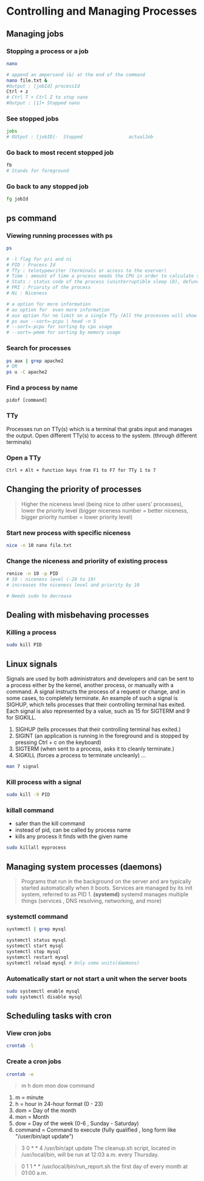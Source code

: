 # Controlling and Managing Processes

## Managing jobs

### Stopping a process or a job

```bash
nano
```

```bash
# append an ampersand (&) at the end of the command
nano file.txt &
#Output : [jobId] processId
Ctrl + z
# Ctrl T + Ctrl Z to stop nano
#Output : [1]+ Stopped nano
```

### See stopped jobs

```bash
jobs
# OUtput : [jobID]-  Stopped                 actualJob
```

### Go back to most recent stopped job

```bash
fb
# Stands for foreground
```

### Go back to any stopped job

```bash
fg jobId
```

## ps command

### Viewing running processes with ps

```bash
ps

# -l flag for pri and ni
# PID : Process Id
# TTy : teletypewriter (terminals or access to the eserver)
# Time : amount of time a process needs the CPU in order to calculate something
# Stats : status code of the process (uninterruptible sleep (D), defunct (Z), stopped (T), interruptible sleep (S), and in the run queue (R))
# PRI : Priority of the process
# Ni : Niceness

# a option for more information
# au option for  even more information
# aux option for no limit on a single TTy (All the processes will show including system-level processes)
# ps aux --sort=-pcpu | head -n 5
# --sort=-pcpu for sorting by cpu usage
# --sort=-pmem for sorting by memory usage
```

### Search for processes

```bash
ps aux | grep apache2
# OR
ps u -C apache2
```

### Find a process by name

```
pidof [command]
```

### TTy

Processes run on TTy(s) which is a terminal that grabs input and manages the output.
Open different TTy(s) to access to the system. (through different terminals)

### Open a TTy

```bash
Ctrl + Alt + function keys from F1 to F7 for TTy 1 to 7
```

## Changing the priority of processes

> Higher the niceness level (being nice to other users' processes), lower the priority level (bigger niceness number = better niceness, bigger priority number = lower priority level)

### Start new process with specific niceness

```bash
nice -n 10 nano file.txt
```

### Change the niceness and prioriity of existing process

```bash
renice -n 10 -p PID
# 10 : niceness level (-20 to 19)
# increases the niceness level and priority by 10

# Needs sudo to decrease
```

## Dealing with misbehaving processes

### Killing a process

```bash
sudo kill PID
```

## Linux signals

Signals are used by both administrators and developers and can be sent to a process
either by the kernel, another process, or manually with a command. A signal instructs the process
of a request or change, and in some cases, to completely terminate. An example of such a signal is
SIGHUP, which tells processes that their controlling terminal has exited. Each signal is also represented by a value, such as 15 for SIGTERM and 9 for SIGKILL.

1. SIGHUP (tells processes that their controlling terminal has exited.)
2. SIGINT (an application is running in the foreground and is stopped by pressing Ctrl + c on the keyboard)
3. SIGTERM (when sent to a process, asks it to cleanly terminate.)
4. SIGKILL (forces a process to terminate uncleanly)
   ...

```bash
man 7 signal
```

### Kill process with a signal

```bash
sudo kill -9 PID
```

### killall command

- safer than the kill command
- instead of pid, can be called by process name
- kills any process it finds with the given name

```bash
sudo killall myprocess
```

## Managing system processes (daemons)

> Programs that run in the background on the server and are typically started automatically when it boots.
> Services are managed by its init system, referred to as PID 1. **(systemd)**
> systemd manages multiple things (services , DNS resolving, networking, and more)

### systemctl command

```bash
systemctl | grep mysql
```

```bash
systemctl status mysql
systemctl start mysql
systemctl stop mysql
systemctl restart mysql
systemctl reload mysql # Only some units(daemons)
```

### Automatically start or not start a unit when the server boots

```bash
sudo systemctl enable mysql
sudo systemctl disable mysql
```

## Scheduling tasks with cron

### View cron jobs

```bash
crontab -l
```

### Create a cron jobs

```bash
crontab -e
```

> m h dom mon dow command

1. m = minute
2. h = hour in 24-hour format (0 - 23)
3. dom = Day of the month
4. mon = Month
5. dow = Day of the week (0-6 , Sunday - Saturday)
6. command = Command to execute (fully qualified , long form like "/user/bin/apt update")

> 3 0 \* \* 4 /usr/bin/apt update
> The cleanup.sh script, located in /usr/local/bin, will be run at 12:03 a.m. every Thursday.

> 0 1 1 \* \* /usr/local/bin/run_report.sh
> the first day of every month at 01:00 a.m.
